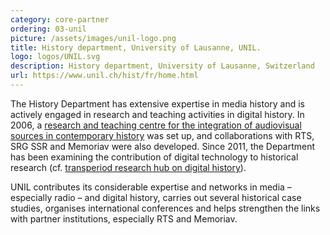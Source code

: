 ```yaml
---
category: core-partner
ordering: 03-unil
picture: /assets/images/unil-logo.png
title: History department, University of Lausanne, UNIL.
logo: logos/UNIL.svg
description: History department, University of Lausanne, Switzerland
url: https://www.unil.ch/hist/fr/home.html
---
```


The History Department has extensive expertise in media history and is actively engaged in research and teaching activities in digital history. In 2006, a [research and teaching centre for the integration of audiovisual sources in contemporary history](https://www.unil.ch/hist/hac) was set up, and collaborations with RTS, SRG SSR and Memoriav were also developed. Since 2011, the Department has been examining the contribution of digital technology to historical research (cf. [transperiod research hub on digital history](https://www.unil.ch/hist/hn)).

UNIL contributes its considerable expertise and networks in media – especially radio – and digital history, carries out several historical case studies, organises international conferences and helps strengthen the links with partner institutions, especially RTS and Memoriav.
